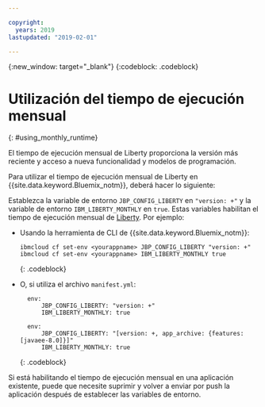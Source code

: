 ```yaml
---

copyright:
  years: 2019
lastupdated: "2019-02-01"

---
```


{:new_window: target="_blank"}
{:codeblock: .codeblock}

# Utilización del tiempo de ejecución mensual
{: #using_monthly_runtime}

El tiempo de ejecución mensual de Liberty proporciona la versión más reciente y acceso a nueva funcionalidad y modelos de programación.

Para utilizar el tiempo de ejecución mensual de Liberty en {{site.data.keyword.Bluemix_notm}}, deberá hacer lo siguiente:

Establezca la variable de entorno `JBP_CONFIG_LIBERTY` en `"version: +"` y la variable de entorno `IBM_LIBERTY_MONTHLY` en `true`. Estas variables habilitan el tiempo de ejecución mensual de [Liberty](/docs/runtimes/liberty/buildpackDefaults.html#liberty_versions). Por ejemplo:
  * Usando la herramienta de CLI de {{site.data.keyword.Bluemix_notm}}:
    ```
    ibmcloud cf set-env <yourappname> JBP_CONFIG_LIBERTY "version: +"
    ibmcloud cf set-env <yourappname> IBM_LIBERTY_MONTHLY true
    ```
    {: .codeblock}

  * O, si utiliza el archivo `manifest.yml`:
    ```
      env:
          JBP_CONFIG_LIBERTY: "version: +"
          IBM_LIBERTY_MONTHLY: true
    ```

    ```
      env:
          JBP_CONFIG_LIBERTY: "[version: +, app_archive: {features: [javaee-8.0]}]"
          IBM_LIBERTY_MONTHLY: true
    ```
    {: .codeblock}

Si está habilitando el tiempo de ejecución mensual en una aplicación existente, puede que necesite suprimir y volver a enviar por push la aplicación después de establecer las variables de entorno.
